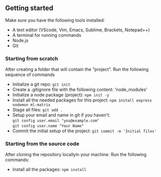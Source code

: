 ## Getting started

Make sure you have the following tools installed:
- A text editor (VScode, Vim, Emacs, Sublime, Brackets, Notepad++)
- A terminal for running commands
- Node.js
- Git

### Starting from scratch

After creating a folder that will contain the "project". Run the following sequence of commands
- Initialize a git repo: `git init`
- Create a .gitignore file with the following content: 'node_modules'
- Initialize a node package (project): `npm init -y`
- Install all the needed packages for this project: `npm install express nodemon ml-matrix`
- Stage all files: `git add .`
- Setup your email and name in git if you haven't:  
`git config user.email "you@example.com"`  
`git config user.name "Your Name"`
- Commit the initial setup of the project: `git commit -m 'Initial files'`

### Starting from the source code

After cloning the repository locallyin your machine. Run the following commands:
- Install all the packages: `npm install`